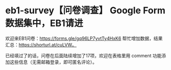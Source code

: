 # eb1-survey【问卷调查】 Google Form 数据集中，EB1请进

欢迎来EB1问卷：https://forms.gle/gq96LP7yvtTy4HxK6 帮忙增加数据，结果汇总：https://shorturl.at/cuLVW。

已经填过了的话，问卷在后面陆续增加了17项，欢迎在表格里用 comment 功能添加这些信息（无需邮箱登录，即可匿名评论）。


